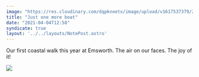 ```yaml
---
image: "https://res.cloudinary.com/dqpknoetx/image/upload/v1617537379/2F6F191E-BA77-4854-A6DB-C32367FB2C6E_wko4zo.jpg"
title: "Just one more boat"
date: "2021-04-04T12:58"
syndicate: true
layout: '../../layouts/NotePost.astro'
---
```

Our first coastal walk this year at Emsworth. The air on our faces. The joy of it!

![](https://res.cloudinary.com/dqpknoetx/image/upload/v1617537379/2F6F191E-BA77-4854-A6DB-C32367FB2C6E_wko4zo.jpg)